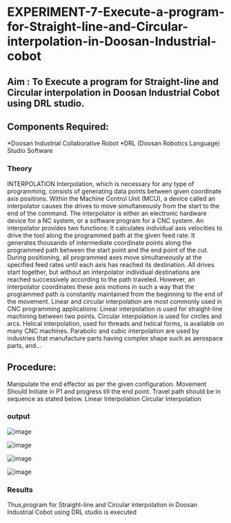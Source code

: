 # EXPERIMENT-7-Execute-a-program-for-Straight-line-and-Circular-interpolation-in-Doosan-Industrial-cobot
## Aim : To Execute a program for Straight-line and Circular interpolation in Doosan Industrial Cobot using DRL studio.
## Components Required:
*Doosan Industrial Collaborative Robot
*DRL (Doosan Robotics Language) Studio Software
### Theory 
INTERPOLATION
Interpolation, which is necessary for any type of programming, consists of generating data points between given coordinate axis positions. Within the Machine Control Unit (MCU), a device called an interpolator causes the drives to move simultaneously from the start to the end of the command. The interpolator is either an electronic hardware device for a NC system, or a software program for a CNC system. An interpolator provides two functions:
It calculates individual axis velocities to drive the tool along the programmed path at the given feed rate.
It generates thousands of intermediate coordinate points along the programmed path between the start point and the end point of the cut.
During positioning, all programmed axes move simultaneously at the specified feed rates until each axis has reached its destination. All drives start together, but without an interpolator individual destinations are reached successively according to the path traveled. However, an interpolator coordinates these axis motions in such a way that the programmed path is constantly maintained from the beginning to the end of the movement.
Linear and circular interpolation are most commonly used in CNC programming applications:
Linear interpolation is used for straight-line machining between two points.
Circular interpolation is used for circles and arcs.
Helical interpolation, used for threads and helical forms, is available on many CNC machines.
Parabolic and cubic interpolation are used by industries that manufacture parts having complex shape such as aerospace parts, and...
## Procedure:
Manipulate the end effector as per the given configuration. Movement Should Initiate in P1 and progress till the end point. Travel path should be in sequence as stated below.
Linear Interpolation
Circular Interpolation
### output


![image](https://user-images.githubusercontent.com/89122599/175563638-e22b2a72-2c1e-4bc0-8d65-b08026477cd9.png)


![image](https://user-images.githubusercontent.com/89122599/175563705-4a556742-5826-4ac8-aa0a-147ca515912f.png)


![image](https://user-images.githubusercontent.com/89122599/175563753-b2bf8fbc-018a-450e-aed0-0ca489356ea4.png)

![image](https://user-images.githubusercontent.com/89122599/175563842-4f34a7a0-31f5-4ff7-8b10-827c41013924.png)

### Results 


Thus,program for Straight-line and Circular interpolation in Doosan Industrial Cobot using DRL studio is executed

